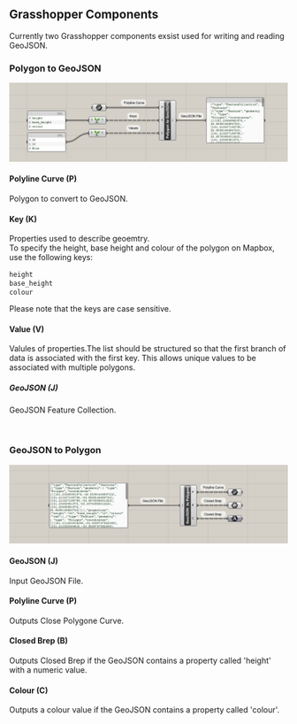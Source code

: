 ## Grasshopper Components
Currently two Grasshopper components exsist used for writing and reading GeoJSON.
### Polygon to GeoJSON 
![Alt text](/PolygonJSON.png)
#### Polyline Curve (P)
Polygon to convert to GeoJSON.
#### Key (K)
Properties used to describe geoemtry.
<br>
To specify the height, base height and colour of the polygon on Mapbox, use the following keys:

    height
    base_height
    colour 
Please note that the keys are case sensitive.

#### Value (V)
Valules of properties.The list should be structured so that the first branch of data is associated with the first key. This allows unique values to be associated with multiple polygons.

##### GeoJSON (J)
GeoJSON Feature Collection.

<br>

### GeoJSON to Polygon
![Alt text](/JSONPolygon.png)
#### GeoJSON (J)
Input GeoJSON File.
#### Polyline Curve (P)
Outputs Close Polygone Curve.
#### Closed Brep (B)
Outputs Closed Brep if the GeoJSON contains a property called 'height' with a numeric value.
#### Colour (C)
Outputs a colour value if the GeoJSON contains a property called 'colour'.
